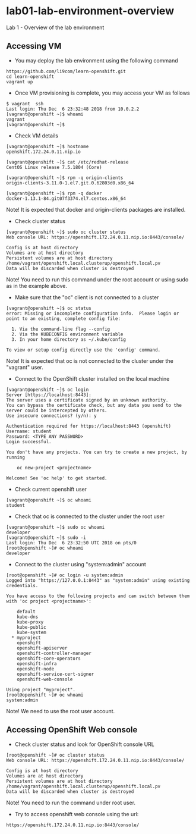 # lab01-lab-environment-overview

Lab 1 - Overview of the lab environment

## Accessing VM

- You may deploy the lab environment using the following command

```
https://github.com/li9com/learn-openshift.git
cd learn-openshift
vagrant up
```

- Once VM provisioning is complete, you may access your VM as follows

```
$ vagrant  ssh
Last login: Thu Dec  6 23:32:48 2018 from 10.0.2.2
[vagrant@openshift ~]$ whoami
vagrant
[vagrant@openshift ~]$

```

- Check VM details

```
[vagrant@openshift ~]$ hostname
openshift.172.24.0.11.nip.io

[vagrant@openshift ~]$ cat /etc/redhat-release
CentOS Linux release 7.5.1804 (Core)

[vagrant@openshift ~]$ rpm -q origin-clients
origin-clients-3.11.0-1.el7.git.0.62803d0.x86_64

[vagrant@openshift ~]$ rpm -q docker
docker-1.13.1-84.git07f3374.el7.centos.x86_64
```

Note! It is expected that docker and origin-clients packages are installed.

- Check cluster status

```
[vagrant@openshift ~]$ sudo oc cluster status
Web console URL: https://openshift.172.24.0.11.nip.io:8443/console/

Config is at host directory
Volumes are at host directory
Persistent volumes are at host directory /home/vagrant/openshift.local.clusterup/openshift.local.pv
Data will be discarded when cluster is destroyed
```

Note! You need to run this command under the root account or using sudo as in the example above.

- Make sure that the "oc" client is not connected to a cluster

```
[vagrant@openshift ~]$ oc status
error: Missing or incomplete configuration info.  Please login or point to an existing, complete config file:

  1. Via the command-line flag --config
  2. Via the KUBECONFIG environment variable
  3. In your home directory as ~/.kube/config

To view or setup config directly use the 'config' command.
```

Note! It is expected that oc is not connected to the cluster under the "vagrant" user.

- Connect to the OpenShift cluster installed on the local machine

```
[vagrant@openshift ~]$ oc login
Server [https://localhost:8443]:
The server uses a certificate signed by an unknown authority.
You can bypass the certificate check, but any data you send to the server could be intercepted by others.
Use insecure connections? (y/n): y

Authentication required for https://localhost:8443 (openshift)
Username: student
Password: <TYPE ANY PASSWORD>
Login successful.

You don't have any projects. You can try to create a new project, by running

    oc new-project <projectname>

Welcome! See 'oc help' to get started.

```

- Check current openshift user

```
[vagrant@openshift ~]$ oc whoami
student
```

- Check that oc is connected to the cluster under the root user

```
[vagrant@openshift ~]$ sudo oc whoami
developer
[vagrant@openshift ~]$ sudo -i
Last login: Thu Dec  6 23:32:50 UTC 2018 on pts/0
[root@openshift ~]# oc whoami
developer
```

- Connect to the cluster using "system:admin" account

```
[root@openshift ~]# oc login -u system:admin
Logged into "https://127.0.0.1:8443" as "system:admin" using existing credentials.

You have access to the following projects and can switch between them with 'oc project <projectname>':

    default
    kube-dns
    kube-proxy
    kube-public
    kube-system
  * myproject
    openshift
    openshift-apiserver
    openshift-controller-manager
    openshift-core-operators
    openshift-infra
    openshift-node
    openshift-service-cert-signer
    openshift-web-console

Using project "myproject".
[root@openshift ~]# oc whoami
system:admin
```

Note! We need to use the root user account.

## Accessing OpenShift Web console

- Check cluster status and look for OpenShift console URL

```
[root@openshift ~]# oc cluster status
Web console URL: https://openshift.172.24.0.11.nip.io:8443/console/

Config is at host directory
Volumes are at host directory
Persistent volumes are at host directory /home/vagrant/openshift.local.clusterup/openshift.local.pv
Data will be discarded when cluster is destroyed

```

Note! You need to run the command under root user.

- Try to access openshift web console using the url:

```
https://openshift.172.24.0.11.nip.io:8443/console/
```
